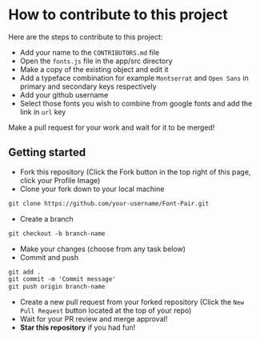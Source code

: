 # How to contribute to this project
Here are the steps to contribute to this project:

* Add your name to the `CONTRIBUTORS.md` file
* Open the  `fonts.js` file in the app/src directory
* Make a copy of the existing object and edit it  
* Add a typeface combination for example `Montserrat` and `Open Sans` in primary and secondary keys respectively
* Add your github username
* Select those fonts you wish to combine from google fonts and add the link in `url` key

Make a pull request for your work and wait for it to be merged!

## Getting started
* Fork this repository (Click the Fork button in the top right of this page, click your Profile Image)
* Clone your fork down to your local machine

```markdown
git clone https://github.com/your-username/Font-Pair.git
```

* Create a branch

```markdown
git checkout -b branch-name
```

* Make your changes (choose from any task below)
* Commit and push

```markdown
git add .
git commit -m 'Commit message'
git push origin branch-name
```

* Create a new pull request from your forked repository (Click the `New Pull Request` button located at the top of your repo)
* Wait for your PR review and merge approval!
* __Star this repository__ if you had fun!







